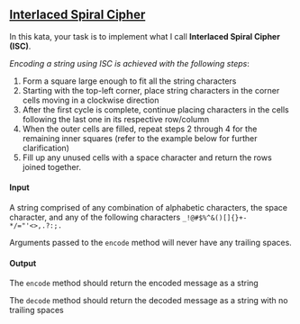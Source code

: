 [Interlaced Spiral Cipher](https://www.codewars.com/kata/5a24a35a837545ab04001614)
--------------------------
In this kata, your task is to implement what I call **Interlaced Spiral Cipher (ISC)**.

*Encoding a string using ISC is achieved with the following steps*:

1. Form a square large enough to fit all the string characters
2. Starting with the top-left corner, place string characters in the corner cells moving in a clockwise direction
3. After the first cycle is complete, continue placing characters in the cells following the last one in its respective row/column
4. When the outer cells are filled, repeat steps 2 through 4 for the remaining inner squares (refer to the example below for further clarification)
5. Fill up any unused cells with a space character and return the rows joined together.
#### Input
A string comprised of any combination of alphabetic 
characters, the space character, and any of the following 
characters `_!@#$%^&()[]{}+-*/="'<>,.?:;.`

Arguments passed to the `encode`
method will never have any trailing spaces.

#### Output
The `encode` method should return the encoded 
message as a string

The `decode` method should return the 
decoded message as a string with no trailing spaces